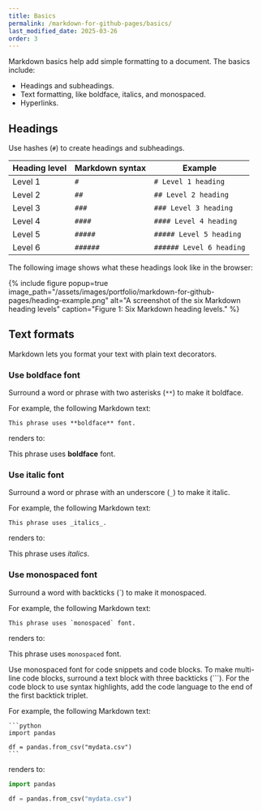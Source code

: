 ```yaml
---
title: Basics
permalink: /markdown-for-github-pages/basics/
last_modified_date: 2025-03-26
order: 3
---
```


Markdown basics help add simple formatting to a document. The basics include:

* Headings and subheadings.
* Text formatting, like boldface, italics, and monospaced.
* Hyperlinks.

## Headings

Use hashes (`#`) to create headings and subheadings.

| Heading level | Markdown syntax | Example |
|---------------|-----------------|---------|
| Level 1 | `#` | `# Level 1 heading` |
| Level 2 | `##` | `## Level 2 heading` |
| Level 3 | `###` | `### Level 3 heading` |
| Level 4 | `####` | `#### Level 4 heading` |
| Level 5 | `#####` | `##### Level 5 heading` |
| Level 6 | `######` | `###### Level 6 heading` |

The following image shows what these headings look like in the browser:

{% include figure
  popup=true
  image_path="/assets/images/portfolio/markdown-for-github-pages/heading-example.png"
  alt="A screenshot of the six Markdown heading levels"
  caption="Figure 1: Six Markdown heading levels."
%}

## Text formats

Markdown lets you format your text with plain text decorators.

### Use boldface font

Surround a word or phrase with two asterisks (`**`) to make it boldface.

For example, the following Markdown text:

```console
This phrase uses **boldface** font.
```

renders to:

This phrase uses **boldface** font.

### Use italic font

Surround a word or phrase with an underscore (`_`) to make it italic.

For example, the following Markdown text:

```console
This phrase uses _italics_.
```

renders to:

This phrase uses _italics_.

### Use monospaced font

Surround a word with backticks (\`) to make it monospaced.

For example, the following Markdown text:

```console
This phrase uses `monospaced` font.
```

renders to:

This phrase uses `monospaced` font.

Use monospaced font for code snippets and code blocks. To make multi-line code blocks, surround a text block with three backticks (\`\`\`). For the code block to use syntax highlights, add the code language to the end of the first backtick triplet.

For example, the following Markdown text:

````console
```python
import pandas

df = pandas.from_csv("mydata.csv")
```
````

renders to:

```python
import pandas

df = pandas.from_csv("mydata.csv")
```

